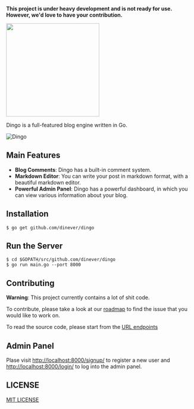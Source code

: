 **This project is under heavy development and is not ready for use. However, we'd love to have your contribution.**

<img width=250px src="https://cloud.githubusercontent.com/assets/1311594/14765969/bc14bafc-09c7-11e6-92f8-d69774cca249.png"></img>

Dingo is a full-featured blog engine written in Go.

![Dingo](https://cloud.githubusercontent.com/assets/1311594/14765958/0e6dcccc-09c7-11e6-96f3-5487b6732371.png)

## Main Features

- **Blog Comments**: Dingo has a built-in comment system.
- **Markdown Editor**: You can write your post in markdown format, with a beautiful markdown editor.
- **Powerful Admin Panel**: Dingo has a powerful dashboard, in which you can view various information about your blog.

## Installation

```
$ go get github.com/dinever/dingo
```

## Run the Server

```
$ cd $GOPATH/src/github.com/dinever/dingo
$ go run main.go --port 8000
```

## Contributing

**Warning**: This project currently contains a lot of shit code.

To contribute, please take a look at our [roadmap](https://github.com/dinever/dingo/issues/7) to find the issue that you would like to work on.

To read the source code, please start from the [URL endpoints](https://github.com/dinever/dingo/blob/master/app/app.go#L71)

## Admin Panel

Plase visit [http://localhost:8000/signup/](http://localhost:8000/signup/) to register a new user and [http://localhost:8000/login/](http://localhost:8000/login/) to log into the admin panel.

## LICENSE

[MIT LICENSE](/LICENSE)
